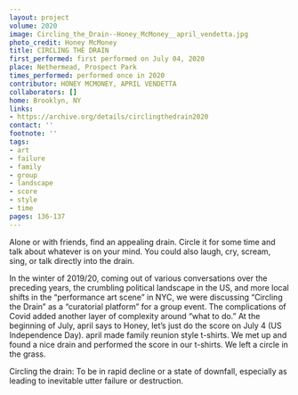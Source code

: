 ```yaml
---
layout: project
volume: 2020
image: Circling_the_Drain--Honey_McMoney__april_vendetta.jpg
photo_credit: Honey McMoney
title: CIRCLING THE DRAIN
first_performed: first performed on July 04, 2020
place: Nethermead, Prospect Park
times_performed: performed once in 2020
contributor: HONEY MCMONEY, APRIL VENDETTA
collaborators: []
home: Brooklyn, NY
links:
- https://archive.org/details/circlingthedrain2020
contact: ''
footnote: ''
tags:
- art
- failure
- family
- group
- landscape
- score
- style
- time
pages: 136-137
---
```

Alone or with friends, find an appealing drain. Circle it for some time and talk about whatever is on your mind. You could also laugh, cry, scream, sing, or talk directly into the drain.

In the winter of 2019/20, coming out of various conversations over the preceding years, the crumbling political landscape in the US, and more local shifts in the “performance art scene” in NYC, we were discussing “Circling the Drain” as a “curatorial platform” for a group event. The complications of Covid added another layer of complexity around “what to do.” At the beginning of July, april says to Honey, let’s just do the score on July 4 (US Independence Day). april made family reunion style t-shirts. We met up and found a nice drain and performed the score in our t-shirts. We left a circle in the grass.

Circling the drain: To be in rapid decline or a state of downfall, especially as leading to inevitable utter failure or destruction.